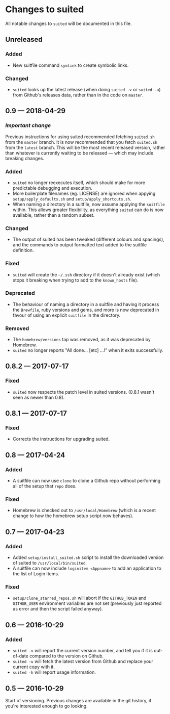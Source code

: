 Changes to suited
=================

All notable changes to `suited` will be documented in this file.


Unreleased
----------

### Added

* New suitfile command `symlink` to create symbolic links.

### Changed

* `suited` looks up the latest release (when doing `suited -v` or `suited -u`)
  from Github's releases data, rather than in the code on `master`.


0.9 — 2018-04-29
----------------

### *Important change*

Previous instructions for using suited recommended fetching `suited.sh`
from the `master` branch. It is now recommended that you fetch `suited.sh`
from the `latest` branch. This will be the most recent released version,
rather than whatever is currently waiting to be released — which may include
breaking changes.

### Added

* `suited` no longer reexecutes itself, which should make for more
  predictable debugging and execution.
* More boilerplate filenames (eg. LICENSE) are ignored when appying
  `setup/apply_defaults.sh` and `setup/apply_shortcuts.sh`.
* When naming a directory in a suitfile, now assume applying the `suitfile`
  within. This allows greater flexibility, as everything `suited` can do
  is now available, rather than a random subset.

### Changed

* The output of suited has been tweaked (different colours and spacings),
  and the commands to output formatted text added to the suitfile definition.

### Fixed

* `suited` will create the `~/.ssh` directory if it doesn't already exist
  (which stops it breaking when trying to add to the `known_hosts` file).

### Deprecated

* The behaviour of naming a directory in a suitfile and having it process
  the `Brewfile`, ruby versions and gems, and more is now deprecated in
  favour of using an explicit `suitfile` in the directory.

### Removed

* The `homebrew/versions` tap was removed, as it was deprecated by Homebrew.
* `suited` no longer reports "All done... [etc] ...!" when it exits
  successfully.


0.8.2 — 2017-07-17
------------------

### Fixed

* `suited` now respects the patch level in suited versions. (0.8.1 wasn't
  seen as newer than 0.8).


0.8.1 — 2017-07-17
------------------

### Fixed 

* Corrects the instructions for upgrading suited.


0.8 — 2017-04-24
----------------

### Added

* A suitfile can now use `clone` to clone a Github repo without performing
  all of the setup that `repo` does.

### Fixed

* Homebrew is checked out to `/usr/local/Homebrew` (which is a recent change
  to how the homebrew setup script now behaves).


0.7 — 2017-04-23
----------------

### Added

* Added `setup/install_suited.sh` script to install the downloaded version of
  suited to `/usr/local/bin/suited`.
* A suitfile can now include `loginitem <Appname>` to add an application
  to the list of Login Items.

### Fixed

* `setup/clone_starred_repos.sh` will abort if the `GITHUB_TOKEN` and
  `GITHUB_USER` environment variables are not set (previously just reported
  as error and then the script failed anyway).


0.6 — 2016-10-29
----------------

### Added

* `suited -v` will report the current version number, and tell you if
  it is out-of-date compared to the version on Github.
* `suited -u` will fetch the latest version from Github and replace your
  current copy with it.
* `suited -h` will report usage information.


0.5 — 2016-10-29
----------------

Start of versioning. Previous changes are available in the git history,
if you're interested enough to go looking.

